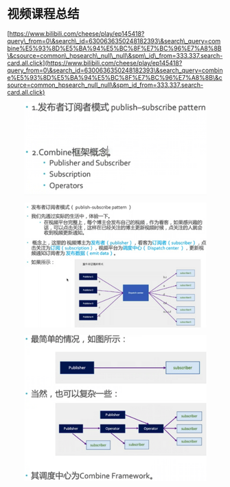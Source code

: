 # 视频课程总结

[https://www.bilibili.com/cheese/play/ep145418?query\_from=0\&search\_id=6300636350248182393\&search\_query=combine%E5%93%8D%E5%BA%94%E5%BC%8F%E7%BC%96%E7%A8%8B\&csource=common\_hpsearch\_null\_null\&spm\_id\_from=333.337.search-card.all.click](https://www.bilibili.com/cheese/play/ep145418?query_from=0\&search_id=6300636350248182393\&search_query=combine%E5%93%8D%E5%BA%94%E5%BC%8F%E7%BC%96%E7%A8%8B\&csource=common_hpsearch_null_null\&spm_id_from=333.337.search-card.all.click)

<figure><img src="../../../../../.gitbook/assets/image (1) (1) (1) (1).png" alt=""><figcaption></figcaption></figure>

<figure><img src="../../../../../.gitbook/assets/image (2) (1) (1) (1).png" alt=""><figcaption></figcaption></figure>

<figure><img src="../../../../../.gitbook/assets/image (3) (1) (1) (1).png" alt=""><figcaption></figcaption></figure>





